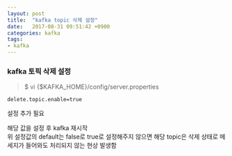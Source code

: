 ```yaml
---
layout: post
title:  "kafka topic 삭제 설정"
date:   2017-08-31 09:51:42 +0900
categories: kafka
tags:
- kafka
---
```

### kafka 토픽 삭제 설정 <br>

> $ vi {$KAFKA_HOME}/config/server.properties
```
delete.topic.enable=true
```
설정 추가 필요 <br>

해당 값을 설정 후 kafka 재시작 <br>
위 설정값의 default는 false로 true로 설정해주지 않으면 해당 topic은 삭제 상태로 메세지가 들어와도 처리되지 않는 현상 발생함

[Jekyll-docs]: https://Jekyllrb.com/docs/home
[Jekyll-gh]:   https://github.com/Jekyll/Jekyll
[Jekyll-talk]: https://talk.Jekyllrb.com/
